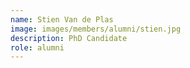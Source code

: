 ```yaml
---
name: Stien Van de Plas
image: images/members/alumni/stien.jpg
description: PhD Candidate
role: alumni
---
```

